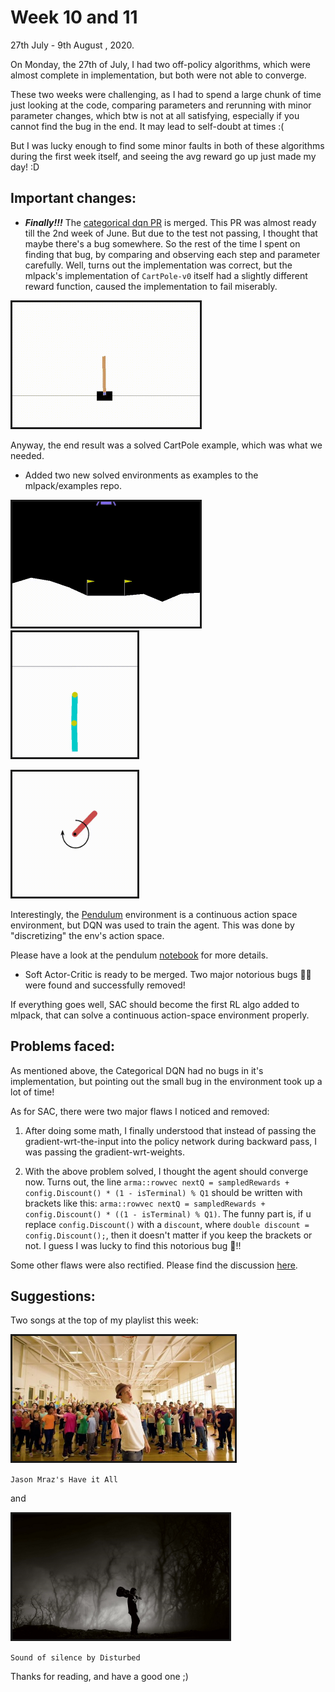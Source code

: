 # Week 10 and 11

  27th July - 9th August , 2020.

On Monday, the 27th of July, I had two off-policy algorithms, which were almost complete in implementation, but both were not able to converge.

These two weeks were challenging, as I had to spend a large chunk of time just looking at the code, comparing parameters and rerunning with minor parameter changes, which btw is not at all satisfying, especially if you cannot find the bug in the end. It may lead to self-doubt at times :(

But I was lucky enough to find some minor faults in both of these algorithms during the first week itself, and seeing the avg reward go up just made my day! :D

## Important changes:

- ***Finally!!!*** The [categorical dqn PR](https://github.com/mlpack/mlpack/pull/2454) is merged. This PR was almost ready till the 2nd week of June. But due to the test not passing, I thought that maybe there's a bug somewhere. So the rest of the time I spent on finding that bug, by comparing and observing each step and parameter carefully. Well, turns out the implementation was correct, but the mlpack's implementation of `CartPole-v0` itself had a slightly different reward function, caused the implementation to fail miserably.

<a href="https://gym.openai.com/envs/CartPole-v1/"><img border="3" alt="drawing" src="../week-01/solved-cartpole.gif" height="200"></a>

Anyway, the end result was a solved CartPole example, which was what we needed.

- Added two new solved environments as examples to the mlpack/examples repo.

<a href="https://gym.openai.com/envs/LunarLander-v2/"><img border="3" alt="drawing" src="lunar_lander.gif" height="200"></a>
<a href="https://gym.openai.com/envs/Acrobot-v1"><img border="3" alt="drawing" src="acrobot.gif" height="200"></a>

<a href="https://gym.openai.com/envs/Pendulum-v0"><img border="3" alt="drawing" src="pendulum.gif" height="200"></a>

Interestingly, the [Pendulum](https://gym.openai.com/envs/Pendulum-v0) environment is a continuous action space environment, but DQN was used to train the agent. This was done by "discretizing" the env's action space.

Please have a look at the pendulum [notebook](https://github.com/mlpack/examples/pull/108) for more details.

- Soft Actor-Critic is ready to be merged. Two major notorious bugs 🐛🐛 were found and successfully removed!

If everything goes well, SAC should become the first RL algo added to mlpack, that can solve a continuous action-space environment properly.

## Problems faced:

As mentioned above, the Categorical DQN had no bugs in it's implementation, but pointing out the small bug in the environment took up a lot of time!

As for SAC, there were two major flaws I noticed and removed:
1. After doing some math, I finally understood that instead of passing the gradient-wrt-the-input into the policy network during backward pass, I was passing the gradient-wrt-weights.

2. With the above problem solved, I thought the agent should converge now. Turns out, the line `arma::rowvec nextQ = sampledRewards + config.Discount() * (1 - isTerminal) % Q1` should be written with brackets like this: `arma::rowvec nextQ = sampledRewards + config.Discount() * ((1 - isTerminal) % Q1)`. 
The funny part is, if u replace `config.Discount()` with a `discount`, where `double discount = config.Discount();`, then it doesn't matter if you keep the brackets or not. I guess I was lucky to find this notorious bug 🐛!!

Some other flaws were also rectified. Please find the discussion [here](https://github.com/mlpack/mlpack/pull/2487).

## Suggestions:

Two songs at the top of my playlist this week:

<a><img border="3" alt="drawing" src="jason-mraz.jpeg" height="200"></a>

`Jason Mraz's Have it All`

and

<a><img border="3" alt="drawing" src="disturbed.jpg" height="200"></a>

`Sound of silence by Disturbed`

Thanks for reading, and have a good one ;)